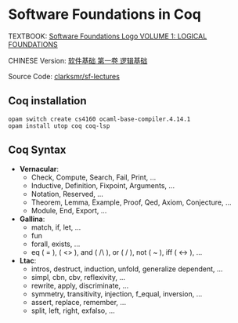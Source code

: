 # Software Foundations in Coq

TEXTBOOK: [Software Foundations Logo VOLUME 1: LOGICAL FOUNDATIONS](https://softwarefoundations.cis.upenn.edu/lf-current/toc.html)

CHINESE Version: [软件基础 第一卷 逻辑基础](https://coq-zh.github.io/SF-zh/lf-current/toc.html)

Source Code: [clarksmr/sf-lectures](https://github.com/clarksmr/sf-lectures)

## Coq installation

```
opam switch create cs4160 ocaml-base-compiler.4.14.1
opam install utop coq coq-lsp
```

## Coq Syntax

- **Vernacular**:
  - Check, Compute, Search, Fail, Print, ...
  - Inductive, Definition, Fixpoint, Arguments, ...
  - Notation, Reserved, ...
  - Theorem, Lemma, Example, Proof, Qed, Axiom, Conjecture, ...
  <!-- - False, True, I, ... -->
  - Module, End, Export, ...
- **Gallina**:
  - match, if, let, ...
  - fun
  - forall, exists, ...
  - eq ( = ), ( <> ), and ( /\ ), or ( \/ ), not ( ~ ), iff ( <-> ), ...
- **Ltac**:
  - intros, destruct, induction, unfold, generalize dependent, ...
  - simpl, cbn, cbv, reflexivity, ...
  - rewrite, apply, discriminate, ...
  - symmetry, transitivity, injection, f_equal, inversion, ...
  - assert, replace, remember, ...
  - split, left, right, exfalso, ...
